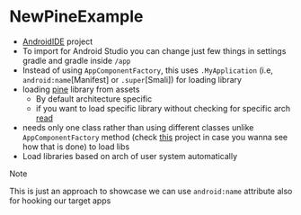 # NewPineExample

- [AndroidIDE](https://m.androidide.com/) project
- To import for Android Studio you can change just few things in settings gradle and gradle inside `/app`
- Instead of using `AppComponentFactory`, this uses `.MyApplication` (i.e, `android:name`[Manifest] or `.super`[Smali]) for loading library
- loading [pine](https://github.com/canyie/pine) library from assets
    - By default architecture specific
    - if you want to load specific library without checking for specific arch [read](/app/src/main/java/com/newpine/example/README.md)
- needs only one class rather than using different classes unlike `AppComponentFactory` method (check [this](https://github.com/AbhiTheModder/Fine/blob/main/app/src/main/java/com/abhi/pineexample/Loader.java) project in case you wanna see how that is done) to load libs
- Load libraries based on arch of user system automatically

> [!NOTE]
> This is just an approach to showcase we can use `android:name` attribute also for hooking our target apps

